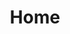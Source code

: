 ---
title: Home
template: home
intro_video: assets/img/oceanscape-2.mp4
intro_image: assets/img/astronaut-optomized-v3.svg
logo: assets/img/AC-voyager-logo-optomized-v4.svg
moon: assets/img/moon-colorized.png
redstripes: assets/img/AC-redstripes.svg
space_bg: assets/img/spacescape-raster-background-v2.jpg
vector_bg: assets/img/spacescape-vector-background-v2.svg
id: db0ae4e3-4f10-4802-bc40-0b880cbf02c7
---